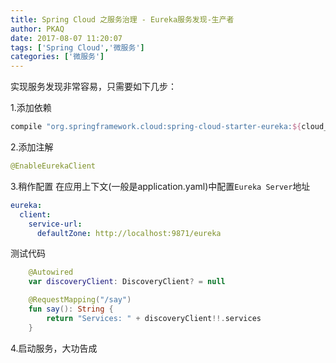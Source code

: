 ```yaml
---
title: Spring Cloud 之服务治理 - Eureka服务发现-生产者
author: PKAQ
date: 2017-08-07 11:20:07
tags: ['Spring Cloud','微服务']
categories: ['微服务']
---
```


实现服务发现非常容易，只需要如下几步：

<!-- more -->
1.添加依赖
```groovy
compile "org.springframework.cloud:spring-cloud-starter-eureka:${cloud_config}"
```
2.添加注解
```java
@EnableEurekaClient
```
3.稍作配置
在应用上下文(一般是application.yaml)中配置`Eureka Server`地址
```yaml
eureka:
  client:
    service-url:
      defaultZone: http://localhost:9871/eureka
```     

测试代码
```kotlin
    @Autowired
    var discoveryClient: DiscoveryClient? = null

    @RequestMapping("/say")
    fun say(): String {
        return "Services: " + discoveryClient!!.services
    }
```
4.启动服务，大功告成
